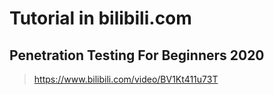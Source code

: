 # Tutorial in bilibili.com

## Penetration Testing For Beginners 2020
> https://www.bilibili.com/video/BV1Kt411u73T
